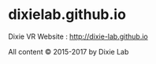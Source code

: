 # dixielab.github.io
Dixie VR Website : http://dixie-lab.github.io

All content © 2015-2017 by Dixie Lab
